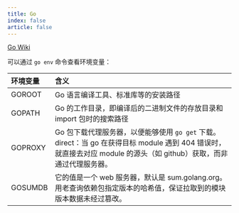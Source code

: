 ```yaml
---
title: Go
index: false
article: false
---
```


<Catalog />

[Go Wiki](https://go.dev/wiki/)

可以通过 `go env` 命令查看环境变量：

| 环境变量 | 含义                                                                                                                                                                |
| :------- | :------------------------------------------------------------------------------------------------------------------------------------------------------------------ |
| GOROOT   | Go 语言编译工具、标准库等的安装路径                                                                                                                                 |
| GOPATH   | Go 的工作目录，即编译后的二进制文件的存放目录和 import 包时的搜索路径                                                                                               |
| GOPROXY  | Go 包下载代理服务器，以便能够使用 `go get` 下载。direct：当 go 在获得目标 module 遇到 404 错误时，就直接去对应 module 的源头（如 github）获取，而非通过代理服务器。 |
| GOSUMDB  | 它的值是一个 web 服务器，默认是 sum.golang.org。用老查询依赖包指定版本的哈希值，保证拉取到的模块版本数据未经过篡改。                                                |
